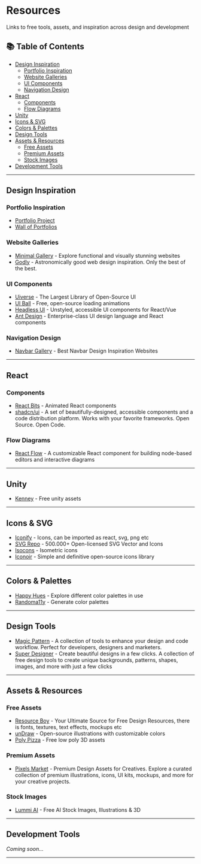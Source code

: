 # Resources

Links to free tools, assets, and inspiration across design and development

## 📚 Table of Contents

- [Design Inspiration](#design-inspiration)
  - [Portfolio Inspiration](#portfolio-inspiration)
  - [Website Galleries](#website-galleries)
  - [UI Components](#ui-components)
  - [Navigation Design](#navigation-design)
- [React](#react)
  - [Components](#components)
  - [Flow Diagrams](#flow-diagrams)
- [Unity](#unity)
- [Icons & SVG](#icons--svg)
- [Colors & Palettes](#colors--palettes)
- [Design Tools](#design-tools)
- [Assets & Resources](#assets--resources)
  - [Free Assets](#free-assets)
  - [Premium Assets](#premium-assets)
  - [Stock Images](#stock-images)
- [Development Tools](#development-tools)

---

## Design Inspiration

### Portfolio Inspiration

- [Portfolio Project](https://portfolioproject.io)
- [Wall of Portfolios](https://www.wallofportfolios.in)

### Website Galleries

- [Minimal Gallery](https://minimal.gallery) - Explore functional and visually stunning websites
- [Godly](https://godly.website) - Astronomically good web design inspiration. Only the best of the best.

### UI Components

- [Uiverse](https://uiverse.io) - The Largest Library of Open-Source UI
- [UI Ball](https://uiball.com) - Free, open-source loading animations
- [Headless UI](https://headlessui.com) - Unstyled, accessible UI components for React/Vue
- [Ant Design](https://ant.design) - Enterprise-class UI design language and React components

### Navigation Design

- [Navbar Gallery](https://www.navbar.gallery) - Best Navbar Design Inspiration Websites

---

## React

### Components

- [React Bits](https://reactbits.dev) - Animated React components
- [shadcn/ui](https://ui.shadcn.com) - A set of beautifully-designed, accessible components and a code distribution platform. Works with your favorite frameworks. Open Source. Open Code.

### Flow Diagrams

- [React Flow](https://reactflow.dev) - A customizable React component for building node-based editors and interactive diagrams

---

## Unity

- [Kenney](https://kenney.nl/assets) - Free unity assets

---

## Icons & SVG

- [Iconify](https://iconify.design) - Icons, can be imported as react, svg, png etc
- [SVG Repo](https://www.svgrepo.com) - 500.000+ Open-licensed SVG Vector and Icons
- [Isocons](https://www.isocons.app) - Isometric icons
- [Iconoir](https://iconoir.com) - Simple and definitive open-source icons library

---

## Colors & Palettes

- [Happy Hues](https://www.happyhues.co) - Explore different color palettes in use
- [Randoma11y](https://randoma11y.com) - Generate color palettes

---

## Design Tools

- [Magic Pattern](https://www.magicpattern.design/tools) - A collection of tools to enhance your design and code workflow. Perfect for developers, designers and marketers.
- [Super Designer](https://superdesigner.co) - Create beautiful designs in a few clicks. A collection of free design tools to create unique backgrounds, patterns, shapes, images, and more with just a few clicks

---

## Assets & Resources

### Free Assets

- [Resource Boy](https://resourceboy.com) - Your Ultimate Source for Free Design Resources, there is fonts, textures, text effects, mockups etc
- [unDraw](https://undraw.co) - Open-source illustrations with customizable colors
- [Poly Pizza](https://poly.pizza) - Free low poly 3D assets

### Premium Assets

- [Pixels Market](https://pixels.market) - Premium Design Assets for Creatives. Explore a curated collection of premium illustrations, icons, UI kits, mockups, and more for your creative projects.

### Stock Images

- [Lummi AI](https://www.lummi.ai) - Free AI Stock Images, Illustrations & 3D

---

## Development Tools

_Coming soon..._

---
